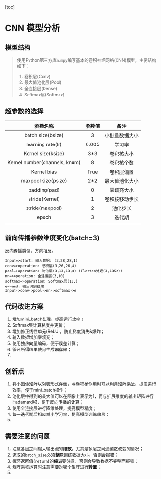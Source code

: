 [toc]

# CNN 模型分析

## 模型结构

> 使用Python第三方库`numpy`编写基本的卷积神经网络(CNN)模型，主要结构如下：
>
> 1. 卷积层(Conv)
> 2. 最大值池化层(Pool)
> 3. 全连接层(Dense)
> 4. Softmax层(Softmax)
>
> 

## 超参数的选择

|           参数名称            | 参数值 |      备注      |
| :---------------------------: | :----: | :------------: |
|       batch size(bsize)       |   3    | 小批量数据大小 |
|       learning rate(lr)       | 0.005  |     学习率     |
|      Kernel size(ksize)       |  3*3   |   卷积核大小   |
| Kernel number(channels, knum) |   8    |   卷积核个数   |
|          Kernel bias          |  True  |   卷积层偏置   |
|      maxpool size(psize)      |  2*2   | 最大值池化大小 |
|         padding(pad)          |   0    |   零填充大小   |
|        stride(Kernel)         |   1    | 卷积核移动步长 |
|        stride(maxpool)        |   2    |    池化步长    |
|             epoch             |   3    |     迭代期     |
|                               |        |                |



## 前向传播参数维度变化(batch=3)

反向传播类似，方向相反。

```flow
Input=>start: 输入数据: (3,28,28,1)
conv=>operation: 卷积层(3,26,26,8)
pool=>operation: 池化层(3,13,13,8) (Flatten处理(3,1352))
nn=>operation: 全连接层(3,10)
softmax=>operation: Softmax层(10,)
e=>end: 输出识别结果
Input->conv->pool->nn->softmax->e
```



## 代码改进方案

1. 增加mini_batch处理，提高运行效率；
2. Softmax层计算梯度并更新；
3. 增加修正线性单元(ReLU)，防止梯度消失&爆炸；
4. 输入数据增加零填充；
5. 使用独热向量编码，便于误差计算；
6. 循环所得结果使用生成器存储；
7. 



## 创新点

1. 将小图像矩阵以列表形式存储，与卷积核作用时可以利用矩阵乘法，提高运行效率，便于mini_batch操作；
2. 池化层中得到的最大值可以在图像上表示为1，再与扩展维度的输出矩阵进行Hadamard积，便于反向传播的计算；
3. 使用全连接层进行降维处理，提高模型精度；
4. 每一迭代期后相应减小学习率，提高模型训练效果；
5. 

## 需要注意的问题

1. 注意各层之间输入输出流的**维数**，尤其是多层之间通道数改变的情况；
2. 选取的`batch_size`必须**整除**训练数据大小，否则会报错；
3. 循环返回值(`return`)的**缩进**要注意，否则会导致数据不完整而报错；
4. 矩阵乘积运算时注意需要对哪个矩阵进行**转置**；
5. 

